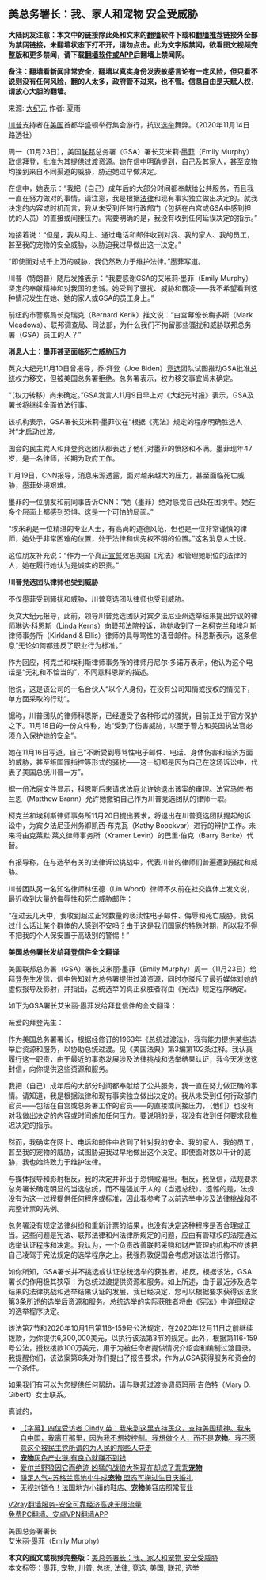 <h2>美总务署长：我、家人和宠物 安全受威胁</h2> <p class="notice"><b>大陆网友注意：本文中的链接除此处和文末的<a href="https://github.com/bannedbook/fanqiang" >翻墙</a>软件下载和<a href="https://github.com/killgcd/justmysocks/blob/master/README.md">翻墙推荐</a>链接外全部为禁网链接，未翻墙状态下打不开，请勿点击。此为文字版禁闻，欲看图文视频完整版和更多禁闻，请下载<a href="https://github.com/bannedbook/fanqiang">翻墙软件或APP</a>后翻墙上禁闻网。</p><p>备注：翻墙看新闻非常安全，翻墙以真实身份发表敏感言论有一定风险，但只看不说则没有任何风险，翻的人太多，政府管不过来，也不管。信息自由是天赋人权，请放心大胆的翻墙。</b></p>  <div class="entry"> <p>来源:&nbsp;<span class='wp_keywordlink_affiliate'><a href="http://www.epochtimes.com/" title="大纪元" target="_blank">大纪元</a></span>                            作者:&nbsp;夏雨                                                 </p> <p><a href="https://www.bannedbook.org/bnews/tag/%e5%b7%9d%e6%99%ae/" class="st_tag internal_tag" rel="tag" title="标签 川普 下的日志">川普</a>支持者在<a href="https://www.bannedbook.org/bnews/tag/%e7%be%8e%e5%9b%bd/" class="st_tag internal_tag" rel="tag" title="标签 美国 下的日志">美国</a>首都华盛顿举行集会游行，抗议<a href="https://www.bannedbook.org/bnews/tag/%e9%80%89%e4%b8%be/" class="st_tag internal_tag" rel="tag" title="标签 选举 下的日志">选举</a>舞弊。（2020年11月14日 路透社）</p> <p>周一（11月23日），美国<a href="https://www.bannedbook.org/bnews/tag/%E8%81%94%E9%82%A6/" class="st_tag internal_tag" rel="tag" title="标签 联邦 下的日志">联邦</a>总务署（GSA）署长艾米莉‧<a href="https://www.bannedbook.org/bnews/tag/%E5%A2%A8%E8%8F%B2/" class="st_tag internal_tag" rel="tag" title="标签 墨菲 下的日志">墨菲</a>（Emily Murphy）致信拜登，批准为其提供过渡资源。她在信中明确提到，自己及其家人，甚至<a href="https://www.bannedbook.org/bnews/tag/%e5%ae%a0%e7%89%a9/" class="st_tag internal_tag" rel="tag" title="标签 宠物 下的日志">宠物</a>均接到来自不同渠道的威胁，胁迫她过早做决定。</p> <p>在信中，她表示：“我把（自己）成年后的大部分时间都奉献给公共服务，而且我一直在努力做对的事情。请注意，我是根据<a href="https://www.bannedbook.org/bnews/tag/%e6%b3%95%e5%be%8b/" class="st_tag internal_tag" rel="tag" title="标签 法律 下的日志">法律</a>和现有事实独立做出决定的。就我决定的内容或时机而言，我从未受到任何行政部门（包括在白宫或GSA中感到担忧的人员）的直接或间接压力。需要明确的是，我没有收到任何延误决定的指示。”</p> <p>她接着说：“但是，我从网上、通过电话和邮件收到对我、我的家人、我的员工，甚至我的宠物的安全威胁，以胁迫我过早做出这一决定。”</p> <p>“即使面对成千上万的威胁，我仍然致力于维护法律。”墨菲写道。</p> <p>川普（特朗普）随后发推表示：“我要感谢GSA的艾米莉‧墨菲（Emily Murphy）坚定的奉献精神和对我国的忠诚。她受到了骚扰、威胁和霸凌——我不希望看到这种情况发生在她、她的家人或GSA的员工身上。”</p> <p>前纽约市警察局长克瑞克（Bernard Kerik）推文说：“白宫幕僚长梅多斯（Mark Meadows）、联邦调查局、司法部，为什么我们不拘留那些骚扰和威胁联邦总务署（GSA）员工的人？”</p> <p><strong>消息人士：墨菲甚至面临死亡威胁压力</strong></p> <p>英文大纪元11月10日曾报导，乔‧拜登（Joe Biden）<a href="https://www.bannedbook.org/bnews/tag/%E7%AB%9E%E9%80%89/" class="st_tag internal_tag" rel="tag" title="标签 竞选 下的日志">竞选</a>团队试图推动GSA批准<a href="https://www.bannedbook.org/bnews/tag/%e6%80%bb%e7%bb%9f/" class="st_tag internal_tag" rel="tag" title="标签 总统 下的日志">总统</a>权力移交，但被美国总务署拒绝。总务署表示，权力移交事宜尚未确定。</p>  <p>“（权力转移）尚未确定。”GSA发言人11月9日早上对《大纪元时报》表示，GSA及署长将继续全面依法行事。</p> <p>该机构表示，GSA署长艾米莉‧墨菲仅在“根据《宪法》规定的程序明确胜选人时”才启动过渡。</p> <p>国会的民主党人和拜登竞选团队都表达了他们对墨菲的愤怒和不满。墨菲现年47岁，是一名律师，长期为政府工作。</p> <p>11月19日，CNN报导，消息来源透露，面对越来越大的压力，甚至面临死亡威胁，墨菲处境艰难。</p> <p>墨菲的一位朋友和前同事告诉CNN：“她（墨菲）绝对感觉自己处在困境中。她在多个层面上都感到恐惧。这是一个可怕的局面。”</p> <p>“埃米莉是一位精湛的专业人士，有高尚的道德风范，但也是一位非常谨慎的律师，她处于非常困难的位置，处于法律和优先权不明的位置。”这名消息人士说。</p> <p>这位朋友补充说：“作为一个真正<span class='wp_keywordlink'><a href="https://www.bannedbook.org/forum5/topic17.html" title="宣誓与预言" target="_blank">宣誓</a></span>效忠美国《宪法》和管理她职位的法律的人，她在履行她认为是诚实的职责。”</p> <p><strong>川普竞选团队律师也受到威胁</strong></p> <p>不仅墨菲受到骚扰和威胁，川普竞选团队律师也受到威胁。</p> <p>英文大纪元报导，此前，领导川普竞选团队对宾夕法尼亚州选举结果提出异议的律师琳达‧科恩斯（Linda Kerns）向联邦法院投诉，称她收到了一名柯克兰和埃利斯律师事务所（Kirkland &amp; Ellis）律师的具辱骂性的语音邮件。科恩斯表示，这条信息“无论如何都违反了职业行为标准。”</p>  <p>作为回应，柯克兰和埃利斯律师事务所的律师丹尼尔‧多诺万表示，他认为这个电话是“无礼和不恰当的”，不同意科恩斯的描述。</p> <p>他说，这是该公司的一名合伙人“以个人身份，在没有公司知情或授权的情况下，单方面采取的行动”。</p> <p>据称，川普团队的律师科恩斯，已经遭受了各种形式的骚扰，目前正处于官方保护之下。11月18日的一份文件称，她“受到了伤害威胁，以至于警方和美国执法官必须介入保护她的安全”。</p> <p>她在11月16日写道，自己“不断受到辱骂性电子邮件、电话、身体伤害和经济方面的威胁，甚至叛国罪指控等形式的骚扰——这一切都是因为自己在这场诉讼中，代表了美国总统川普一方”。</p> <p>据一份法庭文件显示，科恩斯后来请求法庭允许她退出该案的审理。法官马修‧布兰恩（Matthew Brann）允许她撤销自己作为川普竞选团队的律师一职。</p> <p>柯克兰和埃利斯律师事务所11月20日提出要求，将退出在川普竞选团队提起的诉讼中，为宾夕法尼亚州务卿凯西‧布克瓦（Kathy Boockvar）进行的辩护工作。未来将由克莱默‧莱文律师事务所（Kramer Levin）的巴里‧伯克（Barry Berke）代替。</p> <p>有报导称，在与选举有关的法律诉讼挑战中，代表川普的律师们普遍遭到骚扰和威胁。</p> <p>川普团队另一名知名律师林伍德（Lin Wood）律师不久前在社交媒体上发文说，最近收到大量的侮辱性和死亡威胁邮件：</p> <p>“在过去几天中，我收到超过正常数量的亵渎性电子邮件、侮辱和死亡威胁。我说过什么话让某个群体的人感到不安吗？由于这是我们国家的特殊时期，所以我不得不把我的个人保安置于高级别的警惕！”</p> <p><strong>美国总务署长发给拜登信件全文翻译</strong></p>  <p>美国联邦总务署（GSA）署长艾米丽‧墨菲（Emily Murphy）周一（11月23日）给拜登先生发信，信中告知对方总务署提供过渡资源，同时亦驳斥了最近媒体对她的虚假报导及影射，并指出，总统选举的真正获胜者将由《宪法》规定程序确定。</p> <p>如下为GSA署长艾米丽‧墨菲发给拜登信件的全文翻译：</p> <p>亲爱的拜登先生：</p> <p>作为美国总务署署长，根据经修订的1963年《总统过渡法》，我有能力提供某些选举后资源和服务，以协助总统过渡。见《美国法典》第3编第102条注释。我认真履行这一职责，由于最近的事态发展涉及法律挑战和选举结果认证，我今天发送这封信，向你提供这些资源和服务。</p> <p>我把（自己）成年后的大部分时间都奉献给了公共服务，我一直在努力做正确的事情。请知道，我是根据法律和现有事实独立做出决定的。我从未受到任何行政部门官员——包括在白宫或总务署工作的官员——的直接或间接压力，（他们）也没有对我做出决定的内容或时间施加任何压力。要说明的是，我没有收到任何要求我推迟决定的指示。</p> <p>然而，我确实在网上、电话和邮件中收到了针对我的安全、我的家人、我的员工，甚至我的宠物的威胁，试图胁迫我过早地做出这个决定。即使面对数以千计的威胁，我也始终致力于维护法律。</p> <p>与媒体报导和影射相反，我的决定并非出于恐惧或偏袒。相反，我坚信，法规要求总务署长确定明显的当选总统，而不是强加于人的（当选总统）。遗憾的是，法规没有为这一过程提供任何程序或标准，因此我参考了以前选举中涉及法律挑战和不完整计票的先例。</p> <p>总务署没有规定法律纠纷和重新计票的结果，也没有决定这种程序是否合理或正当。这些问题是宪法、联邦法律和州法律所规定的问题，应由有管辖权的法院通过选举认证程序和决定。我认为，一个负责改善联邦采购和财产管理的机构不应该把自己凌驾于宪法规定的选举程序之上。我强烈敦促国会考虑对该法进行修订。</p> <p>如你所知，GSA署长并不挑选或认证总统选举的获胜者。相反，根据该法，GSA署长的作用极其狭窄：为总统过渡提供资源和服务。如上所述，由于最近涉及选举结果的法律挑战和选举结果认证的发展，我已经决定，您可以根据要求获得该法案第3条所述的选举后资源和服务。总统选举的实际获胜者将由《宪法》中详细规定的选举程序决定。</p> <p>该法第7节和2020年10月1日第116-159号公法规定，在2020年12月11日之前继续拨款，为你提供6,300,000美元，以执行该法第3节的规定。此外，根据第116-159号公法，授权拨款100万美元，用于为被任命者提供情况介绍会和编制过渡目录。我提醒你们，该法案第6条对你们提出了报告要求，作为从GSA获得服务和资金的一个条件。</p>  <p>如果我们有可以为您提供任何帮助，请与联邦过渡协调员玛丽·吉伯特（Mary D. Gibert）女士联系。</p> <p>真诚的，</p> <ul class='op-related-articles' title='相关阅读'> <li><a href='https://www.bannedbook.org/bnews/bannedvideo/20201124/1436136.html' target='_blank'>【字幕】四位受访者 Cindy 苗：我来到这里支持民众，支持美国精神。我来自中国，我离开那里，因为我不想被控制。我想做个人，而不是<b>宠物</b>。我不愿意这个被民主党所谓的为人民的那些人夺走</a></li> <li><a href='https://www.bannedbook.org/bnews/ssgc/20201113/1430574.html' target='_blank'><b>宠物</b>灰色产业链:有良心就赚不到钱</a></li> <li><a href='https://www.bannedbook.org/bnews/comments/20201104/1425765.html' target='_blank'>爱尔兰野狼因它而绝迹 凶猛的战狼大狗现在却成了乖乖<b>宠物</b></a></li> <li><a href='https://www.bannedbook.org/bnews/comments/20201104/1425750.html' target='_blank'>赚足人气~苏格兰高地小牛成<b>宠物</b> 盟态可掬过生日庆婚礼</a></li> <li><a href='https://www.bannedbook.org/bnews/worldnews/20201102/1424102.html' target='_blank'>无视封锁令！法国地方小镇的鞋店、<b>宠物</b>美容店照常营业</a></li> </ul> <p class="texttj"> <a href="https://www.bannedbook.org/forum23/topic22702.html" target="_blank">V2ray翻墙服务-安全可靠经济高速无限流量</a><br/> <a href="https://github.com/bannedbook/fanqiang/wiki/%E7%A6%81%E9%97%BB%E7%BD%91%E5%AE%89%E5%8D%93%E7%BF%BB%E5%A2%99%E6%96%B0%E9%97%BBAPP" target="_blank">免费PC翻墙、安卓VPN翻墙APP</a></p><p>美国总务署署长<br />	艾米丽‧墨菲（Emily Murphy）</p><a name='sharetosocial'></a>       <div><b>本文的图文或视频完整版</b>：<a href='https://www.bannedbook.org/bnews/cbnews/20201124/1436383.html'>美总务署长：我、家人和宠物 安全受威胁</a></div>  </div><!--END ENTRY--> <div class="postfooter"> <div>本文标签：<a href="https://www.bannedbook.org/bnews/tag/%E5%A2%A8%E8%8F%B2/" rel="tag">墨菲</a>, <a href="https://www.bannedbook.org/bnews/tag/%e5%ae%a0%e7%89%a9/" rel="tag">宠物</a>, <a href="https://www.bannedbook.org/bnews/tag/%e5%b7%9d%e6%99%ae/" rel="tag">川普</a>, <a href="https://www.bannedbook.org/bnews/tag/%e6%80%bb%e7%bb%9f/" rel="tag">总统</a>, <a href="https://www.bannedbook.org/bnews/tag/%e6%b3%95%e5%be%8b/" rel="tag">法律</a>, <a href="https://www.bannedbook.org/bnews/tag/%E7%AB%9E%E9%80%89/" rel="tag">竞选</a>, <a href="https://www.bannedbook.org/bnews/tag/%e7%be%8e%e5%9b%bd/" rel="tag">美国</a>, <a href="https://www.bannedbook.org/bnews/tag/%E8%81%94%E9%82%A6/" rel="tag">联邦</a>, <a href="https://www.bannedbook.org/bnews/tag/%e9%80%89%e4%b8%be/" rel="tag">选举</a></div>  </div><!--END POSTFOOTER--> 